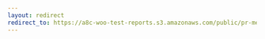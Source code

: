 ```yaml
---
layout: redirect
redirect_to: https://a8c-woo-test-reports.s3.amazonaws.com/public/pr-merge/39566/e2e/index.html
---
```

